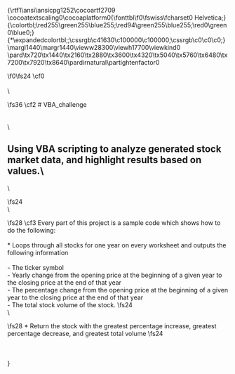 {\rtf1\ansi\ansicpg1252\cocoartf2709
\cocoatextscaling0\cocoaplatform0{\fonttbl\f0\fswiss\fcharset0 Helvetica;}
{\colortbl;\red255\green255\blue255;\red94\green255\blue255;\red0\green0\blue0;}
{\*\expandedcolortbl;;\cssrgb\c41630\c100000\c100000;\cssrgb\c0\c0\c0;}
\margl1440\margr1440\vieww28300\viewh17700\viewkind0
\pard\tx720\tx1440\tx2160\tx2880\tx3600\tx4320\tx5040\tx5760\tx6480\tx7200\tx7920\tx8640\pardirnatural\partightenfactor0

\f0\fs24 \cf0 \
\
\

\fs36 \cf2   # VBA_challenge\
\
\
\
  ## Using VBA scripting to analyze generated stock market data, and highlight results based on values.\
\

\fs24 \
\

\fs28 \cf3   Every part of this project is a sample code which shows how to do the following:\
\
      * Loops through all stocks for one year on every worksheet and outputs the following information\
\
           - The ticker symbol\
           - Yearly change from the opening price at the beginning of a given year to the closing price at the end of that year \
           - The percentage change from the opening price at the beginning of a given year to the closing price at the end of that year \
           - The total stock volume of the stock.
\fs24 \
    \
   
\fs28    * Return the stock with the greatest percentage increase, greatest percentage decrease, and greatest total volume 
\fs24 \
\
\
\
}

